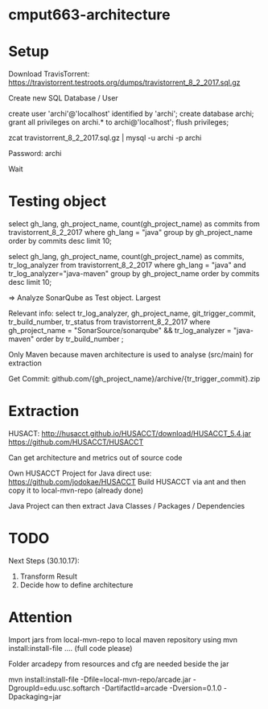 # cmput663-architecture

# Setup

Download TravisTorrent: https://travistorrent.testroots.org/dumps/travistorrent_8_2_2017.sql.gz

Create new SQL Database / User

create user 'archi'@'localhost' identified by 'archi';
create database archi;
grant all privileges on archi.* to archi@'localhost';
flush privileges;

zcat travistorrent_8_2_2017.sql.gz | mysql -u archi -p archi

Password: archi

Wait


# Testing object

select gh_lang, gh_project_name, count(gh_project_name) as commits from travistorrent_8_2_2017 where gh_lang = "java" group by gh_project_name order by commits desc limit 10;

select gh_lang, gh_project_name, count(gh_project_name) as commits, tr_log_analyzer from travistorrent_8_2_2017 where gh_lang = "java" and tr_log_analyzer="java-maven" group by gh_project_name order by commits desc limit 10;

=> Analyze SonarQube as Test object. Largest

Relevant info:
select tr_log_analyzer, gh_project_name, git_trigger_commit, tr_build_number, tr_status from travistorrent_8_2_2017 where gh_project_name = "SonarSource/sonarqube" && tr_log_analyzer = "java-maven" order by tr_build_number ;


Only Maven because maven architecture is used to analyse (src/main) for extraction

Get Commit: github.com/{gh_project_name}/archive/{tr_trigger_commit}.zip


# Extraction 

HUSACT: http://husacct.github.io/HUSACCT/download/HUSACCT_5.4.jar
https://github.com/HUSACCT/HUSACCT

Can get architecture and metrics out of source code


Own HUSACCT Project for Java direct use: https://github.com/jodokae/HUSACCT
Build HUSACCT via ant and then copy it to local-mvn-repo (already done)

Java Project can then extract Java Classes / Packages / Dependencies


# TODO

Next Steps (30.10.17):

1. Transform Result
2. Decide how to define architecture


# Attention

Import jars from local-mvn-repo to local maven repository using mvn install:install-file .... (full code please)

Folder arcadepy from resources and cfg are needed beside the jar

mvn install:install-file -Dfile=local-mvn-repo/arcade.jar -DgroupId=edu.usc.softarch -DartifactId=arcade -Dversion=0.1.0 -Dpackaging=jar

